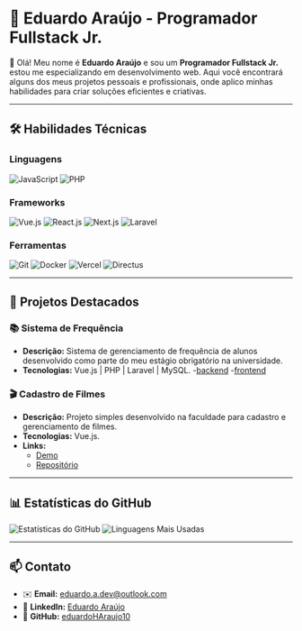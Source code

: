 # 🚀 Eduardo Araújo - Programador Fullstack Jr.

👋 Olá! Meu nome é **Eduardo Araújo** e sou um **Programador Fullstack Jr.** estou me especializando em desenvolvimento web. Aqui você encontrará alguns dos meus projetos pessoais e profissionais, onde aplico minhas habilidades para criar soluções eficientes e criativas.

---

## 🛠️ Habilidades Técnicas

### Linguagens
![JavaScript](https://img.shields.io/badge/JavaScript-F7DF1E?style=for-the-badge&logo=javascript&logoColor=black)
![PHP](https://img.shields.io/badge/PHP-777BB4?style=for-the-badge&logo=php&logoColor=white)

### Frameworks
![Vue.js](https://img.shields.io/badge/Vue.js-4FC08D?style=for-the-badge&logo=vuedotjs&logoColor=white)
![React.js](https://img.shields.io/badge/React-20232A?style=for-the-badge&logo=react&logoColor=61DAFB)
![Next.js](https://img.shields.io/badge/Next.js-000000?style=for-the-badge&logo=nextdotjs&logoColor=white)
![Laravel](https://img.shields.io/badge/Laravel-FF2D20?style=for-the-badge&logo=laravel&logoColor=white)

### Ferramentas
![Git](https://img.shields.io/badge/Git-F05032?style=for-the-badge&logo=git&logoColor=white)
![Docker](https://img.shields.io/badge/Docker-2496ED?style=for-the-badge&logo=docker&logoColor=white)
![Vercel](https://img.shields.io/badge/Vercel-000000?style=for-the-badge&logo=vercel&logoColor=white)
![Directus](https://img.shields.io/badge/Directus-1F6CFF?style=for-the-badge&logo=directus&logoColor=white)

---

## 🚀 Projetos Destacados

### 📚 Sistema de Frequência 
- **Descrição:** Sistema de gerenciamento de frequência de alunos desenvolvido como parte do meu estágio obrigatório na universidade.
- **Tecnologias:** Vue.js | PHP | Laravel | MySQL.
  -[backend](https://github.com/eduardoHAraujo10/frequencia-backend)
  -[frontend](https://github.com/eduardoHAraujo10/frequencia-frontend)

### 🎬 Cadastro de Filmes
- **Descrição:** Projeto simples desenvolvido na faculdade para cadastro e gerenciamento de filmes.
- **Tecnologias:** Vue.js.
- **Links:** 
  - [Demo](https://projectweb-flame.vercel.app)
  - [Repositório](https://github.com/eduardoHAraujo10/devweb)

---

## 📊 Estatísticas do GitHub

![Estatísticas do GitHub](https://github-readme-stats.vercel.app/api?username=eduardoHAraujo10&show_icons=true&theme=radical)
![Linguagens Mais Usadas](https://github-readme-stats.vercel.app/api/top-langs/?username=eduardoHAraujo10&layout=compact&theme=radical)

---

## 📫 Contato

- ✉️ **Email:** [eduardo.a.dev@outlook.com](mailto:eduardo.a.dev@outlook.com)
- 💼 **LinkedIn:** [Eduardo Araújo](https://linkedin.com/in/eduardo-araújo-000427227)
- 🐙 **GitHub:** [eduardoHAraujo10](https://github.com/eduardoHAraujo10)
